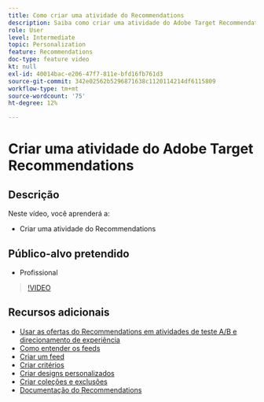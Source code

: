 ```yaml
---
title: Como criar uma atividade do Recommendations
description: Saiba como criar uma atividade do Adobe Target Recommendations
role: User
level: Intermediate
topic: Personalization
feature: Recommendations
doc-type: feature video
kt: null
exl-id: 40014bac-e206-47f7-811e-bfd16fb761d3
source-git-commit: 342e02562b5296871638c1120114214df6115809
workflow-type: tm+mt
source-wordcount: '75'
ht-degree: 12%

---
```


# Criar uma atividade do Adobe Target Recommendations

## Descrição

Neste vídeo, você aprenderá a:

* Criar uma atividade do Recommendations

## Público-alvo pretendido

* Profissional

>[!VIDEO](https://video.tv.adobe.com/v/27688?quality=12)

## Recursos adicionais

* [Usar as ofertas do Recommendations em atividades de teste A/B e direcionamento de experiência](use-recommendations-offers.md)
* [Como entender os feeds](understanding-feeds.md)
* [Criar um feed](create-a-feed.md)
* [Criar critérios](create-criteria.md)
* [Criar designs personalizados](create-custom-designs.md)
* [Criar coleções e exclusões](create-collections-and-exclusions.md)
* [Documentação do Recommendations](https://experienceleague.adobe.com/docs/target/using/recommendations/recommendations.html?lang=en)
